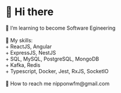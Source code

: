 <h1>👋 Hi there</h1>
👀 I’m learning to become Software Egineering<br><br>
📜 My skills:<br>
+ ReactJS, Angular<br>
+ ExpressJS, NestJS<br>
+ SQL, MySQL, PostgreSQL, MongoDB<br>
+ Kafka, Redis<br>
+ Typescript, Docker, Jest, RxJS, SocketIO<br><br>
🌈 How to reach me <a>nipponwfm@gmail.com</a><br>

<!---
nipponwfm/nipponwfm is a ✨ special ✨ repository because its `README.md` (this file) appears on your GitHub profile.
You can click the Preview link to take a look at your changes.
--->
